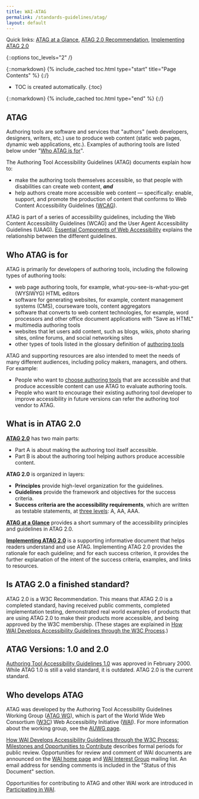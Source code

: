 ```yaml
---
title: WAI-ATAG
permalink: /standards-guidelines/atag/
layout: default
---
```


Quick links: [ATAG at a
Glance](http://www.w3.org/WAI/intro/atag-glance), [ATAG 2.0
Recommendation](http://www.w3.org/TR/ATAG20/), [Implementing ATAG
2.0](http://www.w3.org/TR/IMPLEMENTING-ATAG20/)

{::options toc_levels="2" /}

{::nomarkdown}
{% include_cached toc.html type="start" title="Page Contents" %}
{:/}

-   TOC is created automatically.
{:toc}

{::nomarkdown}
{% include_cached toc.html type="end" %}
{:/}

## ATAG

Authoring tools are software and services that "authors" (web
developers, designers, writers, etc.) use to produce web content (static
web pages, dynamic web applications, etc.). Examples of authoring tools
are listed below under "[Who ATAG is for](#for)".

The Authoring Tool Accessibility Guidelines (ATAG) documents explain how
to:

-   make the authoring tools themselves accessible, so that people with
    disabilities can create web content, ***and***
-   help authors create more accessible web content — specifically:
    enable, support, and promote the production of content that conforms
    to Web Content Accessibility Guidelines
    ([WCAG](http://www.w3.org/WAI/intro/wcag)).

ATAG is part of a series of accessibility guidelines, including the Web
Content Accessibility Guidelines (WCAG) and the User Agent Accessibility
Guidelines (UAAG). [Essential Components of Web
Accessibility](http://www.w3.org/WAI/intro/components.php) explains the
relationship between the different guidelines.

## Who ATAG is for

ATAG is primarily for developers of authoring tools, including the
following types of authoring tools:

-   web page authoring tools, for example, what-you-see-is-what-you-get
    (WYSIWYG) HTML editors
-   software for generating websites, for example, content management
    systems (CMS), courseware tools, content aggregators
-   software that converts to web content technologies, for example,
    word processors and other office document applications with "Save as
    HTML"
-   multimedia authoring tools
-   websites that let users add content, such as blogs, wikis, photo
    sharing sites, online forums, and social networking sites
-   other types of tools listed in the glossary definition of [authoring
    tools](http://www.w3.org/TR/ATAG20/#def-Authoring-Tool)

ATAG and supporting resources are also intended to meet the needs of
many different audiences, including policy makers, managers, and others.
For example:

-   People who want to [choose authoring
    tools](http://www.w3.org/WAI/impl/software) that are accessible and
    that produce accessible content can use ATAG to evaluate authoring
    tools.
-   People who want to encourage their existing authoring tool developer
    to improve accessibility in future versions can refer the authoring
    tool vendor to ATAG.

## What is in ATAG 2.0

[**ATAG 2.0**](http://www.w3.org/TR/ATAG20/) has two main parts:

-   Part A is about making the authoring tool itself accessible.
-   Part B is about the authoring tool helping authors produce
    accessible content.

**ATAG 2.0** is organized in layers:

-   **Principles** provide high-level organization for the guidelines.
-   **Guidelines** provide the framework and objectives for the success
    criteria.
-   **Success criteria are the accessibility requirements**, which are
    written as testable statements, at [three
    levels](http://www.w3.org/TR/ATAG20/#intro_understand_levels_conformance):
    A, AA, AAA.

[**ATAG at a Glance**](http://www.w3.org/WAI/intro/atag-glance) provides
a short summary of the accessibility principles and guidelines in ATAG
2.0.

[**Implementing ATAG 2.0**](http://www.w3.org/TR/IMPLEMENTING-ATAG20/)
is a supporting informative document that helps readers understand and
use ATAG. Implementing ATAG 2.0 provides the rationale for each
guideline; and for each success criterion, it provides the further
explanation of the intent of the success criteria, examples, and links
to resources.

## Is ATAG 2.0 a finished standard?

ATAG 2.0 is a W3C Recommendation. This means that ATAG 2.0 is a
completed standard, having received public comments, completed
implementation testing, demonstrated real world examples of products
that are using ATAG 2.0 to make their products more accessible, and
being approved by the W3C membership. (These stages are explained in
[How WAI Develops Accessibility Guidelines through the W3C
Process](http://www.w3.org/WAI/intro/w3c-process).)

## ATAG Versions: 1.0 and 2.0

[Authoring Tool Accessibility Guidelines
1.0](http://www.w3.org/TR/2000/REC-ATAG10-20000203/) was approved in
February 2000. While ATAG 1.0 is still a valid standard, it is outdated.
ATAG 2.0 is the current standard.

## Who develops ATAG

ATAG was developed by the Authoring Tool Accessibility Guidelines
Working Group ([ATAG WG](http://www.w3.org/WAI/AU/)), which is part of
the World Wide Web Consortium ([W3C](http://www.w3.org/)) Web
Accessibility Initiative ([WAI](http://www.w3.org/WAI/)). For more
information about the working group, see the [AUWG
page](http://www.w3.org/WAI/AU/).

[How WAI Develops Accessibility Guidelines through the W3C Process:
Milestones and Opportunities to
Contribute](http://www.w3.org/WAI/intro/w3c-process) describes formal
periods for public review. Opportunities for review and comment of WAI
documents are announced on the [WAI home page](http://www.w3.org/WAI/)
and [WAI Interest Group](http://www.w3.org/WAI/IG/) mailing list. An
email address for sending comments is included in the "Status of this
Document" section.

Opportunities for contributing to ATAG and other WAI work are introduced
in [Participating in WAI](http://www.w3.org/WAI/participation).
